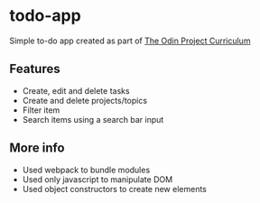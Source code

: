 # todo-app
Simple to-do app created as part of [The Odin Project Curriculum](https://www.theodinproject.com/courses/javascript/lessons/todo-list)

## Features
- Create, edit and delete tasks
- Create and delete projects/topics
- Filter item
- Search items using a search bar input

## More info
 - Used webpack to bundle modules
 - Used only javascript to manipulate DOM
 - Used object constructors to create new elements
